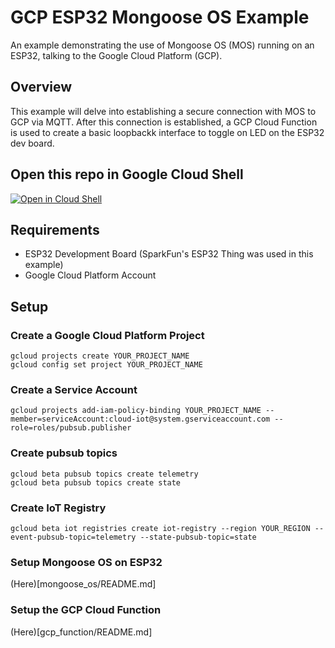 # GCP ESP32 Mongoose OS Example

An example demonstrating the use of Mongoose OS (MOS) running on an ESP32, talking to the Google Cloud Platform (GCP).

## Overview

This example will delve into establishing a secure connection with MOS to GCP via MQTT. After this connection is established, a GCP Cloud Function is used to create a basic loopbackk interface to toggle on LED on the ESP32 dev board.

## Open this repo in Google Cloud Shell

[![Open in Cloud Shell](http://gstatic.com/cloudssh/images/open-btn.png)](https://console.cloud.google.com/cloudshell/open?git_repo=https://github.com/nqbit/mongoose_esp32_gcp&page=editor&open_in_editor=README.md)

## Requirements

- ESP32 Development Board (SparkFun's ESP32 Thing was used in this example)
- Google Cloud Platform Account

## Setup

### Create a Google Cloud Platform Project

```
gcloud projects create YOUR_PROJECT_NAME
gcloud config set project YOUR_PROJECT_NAME
```

### Create a Service Account

```
gcloud projects add-iam-policy-binding YOUR_PROJECT_NAME --member=serviceAccount:cloud-iot@system.gserviceaccount.com --role=roles/pubsub.publisher
```

### Create pubsub topics

```
gcloud beta pubsub topics create telemetry
gcloud beta pubsub topics create state
```

### Create IoT Registry

```
gcloud beta iot registries create iot-registry --region YOUR_REGION --event-pubsub-topic=telemetry --state-pubsub-topic=state
```

### Setup Mongoose OS on ESP32

(Here)[mongoose_os/README.md]

### Setup the GCP Cloud Function

(Here)[gcp_function/README.md]
